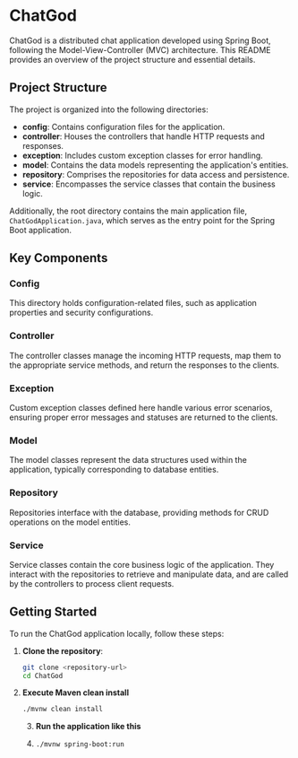 # ChatGod

ChatGod is a distributed chat application developed using Spring Boot, following the Model-View-Controller (MVC) architecture. This README provides an overview of the project structure and essential details.

## Project Structure

The project is organized into the following directories:

- **config**: Contains configuration files for the application.
- **controller**: Houses the controllers that handle HTTP requests and responses.
- **exception**: Includes custom exception classes for error handling.
- **model**: Contains the data models representing the application's entities.
- **repository**: Comprises the repositories for data access and persistence.
- **service**: Encompasses the service classes that contain the business logic.

Additionally, the root directory contains the main application file, `ChatGodApplication.java`, which serves as the entry point for the Spring Boot application.

## Key Components

### Config
This directory holds configuration-related files, such as application properties and security configurations.

### Controller
The controller classes manage the incoming HTTP requests, map them to the appropriate service methods, and return the responses to the clients.

### Exception
Custom exception classes defined here handle various error scenarios, ensuring proper error messages and statuses are returned to the clients.

### Model
The model classes represent the data structures used within the application, typically corresponding to database entities.

### Repository
Repositories interface with the database, providing methods for CRUD operations on the model entities.

### Service
Service classes contain the core business logic of the application. They interact with the repositories to retrieve and manipulate data, and are called by the controllers to process client requests.

## Getting Started

To run the ChatGod application locally, follow these steps:

1. **Clone the repository**:
   ```sh
   git clone <repository-url>
   cd ChatGod
   ```
 2. **Execute Maven clean install**
    ```sh
    ./mvnw clean install
    ```
    3. **Run the application like this**
    4. ```sh
       ./mvnw spring-boot:run
```

